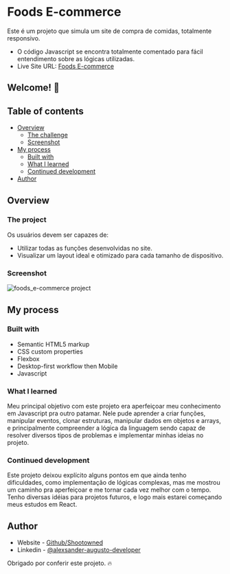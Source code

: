 # Foods E-commerce

Este é um projeto que simula um site de compra de comidas, totalmente responsivo. 

- O código Javascript se encontra totalmente comentado para fácil entendimento sobre as lógicas utilizadas.
- Live Site URL: [Foods E-commerce](https://shootowned.github.io/foods_e-commerce/)

## Welcome! 👋

## Table of contents

- [Overview](#overview)
  - [The challenge](#the-challenge)
  - [Screenshot](#screenshot)
- [My process](#my-process)
  - [Built with](#built-with)
  - [What I learned](#what-i-learned)
  - [Continued development](#continued-development)
- [Author](#author)

## Overview

### The project

Os usuários devem ser capazes de:

- Utilizar todas as funções desenvolvidas no site.
- Visualizar um layout ideal e otimizado para cada tamanho de dispositivo.

### Screenshot

![foods_e-commerce project]()

## My process

### Built with

- Semantic HTML5 markup
- CSS custom properties
- Flexbox
- Desktop-first workflow then Mobile
- Javascript

### What I learned

Meu principal objetivo com este projeto era aperfeiçoar meu conhecimento em Javascript pra outro patamar. Nele pude aprender a criar funções, manipular eventos, clonar estruturas, manipular dados em objetos e arrays, e principalmente compreender a lógica da linguagem sendo capaz de resolver diversos tipos de problemas e implementar minhas ideias no projeto.


### Continued development

Este projeto deixou explícito alguns pontos em que ainda tenho dificuldades, como implementação de lógicas complexas, mas me mostrou um caminho pra aperfeiçoar e me tornar cada vez melhor com o tempo. Tenho diversas idéias para projetos futuros, e logo mais estarei começando meus estudos em React.

## Author

- Website - [Github/Shootowned](https://github.com/shootowned)
- Linkedin - [@alexsander-augusto-developer](https://www.linkedin.com/in/alexsander-augusto-developer/)

Obrigado por conferir este projeto. 🔥
